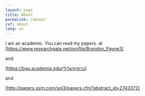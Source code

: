```yaml
---
layout: page
title: About
permalink: /about/
ref: about
lang: en
---
```


I am an academic.
You can read my papers.
at
[https://www.researchgate.net/profile/Brandon_Payne3]

and

[https://bgu.academia.edu/בנימיןהגלילי]

and

[http://papers.ssrn.com/sol3/papers.cfm?abstract_id=2742072]